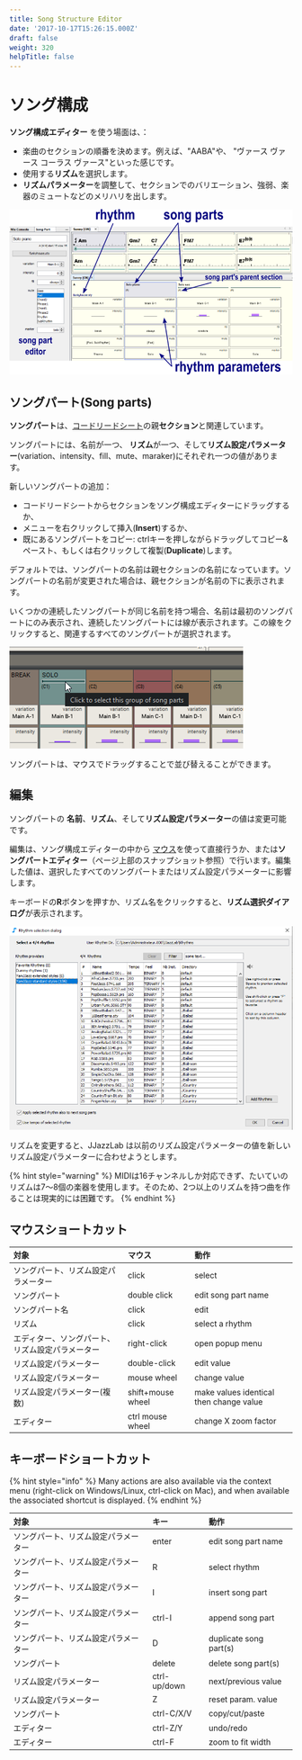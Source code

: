 ```yaml
---
title: Song Structure Editor
date: '2017-10-17T15:26:15.000Z'
draft: false
weight: 320
helpTitle: false
---
```


# ソング構成

**ソング構成エディター** を使う場面は、：

* 楽曲のセクションの順番を決めます。例えば、"AABA"や、 "ヴァース ヴァース コーラス ヴァース"といった感じです。
* 使用する**リズム**を選択します。 
* **リズムパラメーター**を調整して、セクションでのバリエーション、強弱、楽器のミュートなどのメリハリを出します。

![](../../.gitbook/assets/songstructureeditor.png)

## ソングパート\(Song parts\)

**ソングパート**は、[コードリードシート](chord-lead-sheet.md)の親**セクション**と関連しています。

ソングパートには、名前が一つ、 **リズム**が一つ、そして**リズム設定パラメーター**\(variation、intensity、fill、mute、maraker\)にそれぞれ一つの値があります。

新しいソングパートの追加：

* コードリードシートからセクションをソング構成エディターにドラッグするか、
* メニューを右クリックして挿入\(**Insert**\)するか、
* 既にあるソングパートをコピー: ctrlキーを押しながらドラッグしてコピー&ペースト、もしくは右クリックして複製\(**Duplicate**\)します。

デフォルトでは、ソングパートの名前は親セクションの名前になっています。ソングパートの名前が変更された場合は、親セクションが名前の下に表示されます。

いくつかの連続したソングパートが同じ名前を持つ場合、名前は最初のソングパートにのみ表示され、連続したソングパートには線が表示されます。この線をクリックすると、関連するすべてのソングパートが選択されます。

![](../../.gitbook/assets/songparts-samename.png)

ソングパートは、マウスでドラッグすることで並び替えることができます。

## 編集

ソングパートの **名前**、**リズム**、そして**リズム設定パラメーター**の値は変更可能です。

編集は、ソング構成エディターの中から [マウス](song-structure.md#mouse-shortcuts)を使って直接行うか、または**ソングパートエディター**（ページ上部のスナップショット参照）で行います。編集した値は、選択したすべてのソングパートまたはリズム設定パラメーターに影響します。

キーボードの**R**ボタンを押すか、リズム名をクリックすると、**リズム選択ダイアログ**が表示されます。

![](../../.gitbook/assets/rhythm-selection-dialog.png)

リズムを変更すると、JJazzLab は以前のリズム設定パラメーターの値を新しいリズム設定パラメーターに合わせようとします。

{% hint style="warning" %}
MIDIは16チャンネルしか対応できず、たいていのリズムは7～8個の楽器を使用します。そのため、2つ以上のリズムを持つ曲を作ることは現実的には困難です。
{% endhint %}

## マウスショートカット

| 対象 | マウス | 動作 |
| :--- | :--- | :--- |
| ソングパート、リズム設定パラメーター | click | select |
| ソングパート | double click | edit song part name |
| ソングパート名 | click | edit  |
| リズム | click | select a rhythm |
| エディター、ソングパート、リズム設定パラメーター | right-click | open popup menu |
| リズム設定パラメーター | double-click | edit value |
| リズム設定パラメーター | mouse wheel | change value |
| リズム設定パラメーター\(複数\) | shift+mouse wheel | make values identical then change value |
| エディター | ctrl mouse wheel | change X zoom factor |

## キーボードショートカット

{% hint style="info" %}
Many actions are also available via the context menu \(right-click on Windows/Linux, ctrl-click on Mac\), and when available the associated shortcut is displayed.
{% endhint %}

| 対象 | キー | 動作 |
| :--- | :--- | :--- |
| ソングパート、リズム設定パラメーター | enter | edit song part name |
| ソングパート、リズム設定パラメーター | R | select rhythm |
| ソングパート、リズム設定パラメーター | I | insert song part |
| ソングパート、リズム設定パラメーター | ctrl-I | append song part |
| ソングパート、リズム設定パラメーター | D | duplicate song part\(s\) |
| ソングパート | delete | delete song part\(s\) |
| リズム設定パラメーター | ctrl-up/down | next/previous value |
| リズム設定パラメーター | Z | reset param. value |
| ソングパート | ctrl-C/X/V | copy/cut/paste |
| エディター | ctrl-Z/Y | undo/redo |
| エディター | ctrl-F | zoom to fit width |

